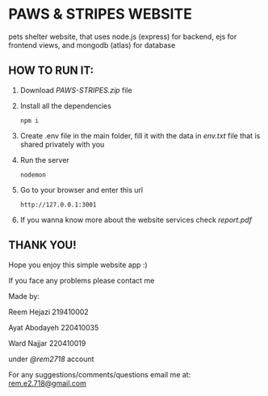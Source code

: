 # PAWS & STRIPES WEBSITE

pets shelter website, that uses node.js (express) for backend, ejs for frontend views, and mongodb (atlas) for database

## HOW TO RUN IT:

1. Download _PAWS-STRIPES.zip_ file

2. Install all the dependencies

   ```
   npm i
   ```

3. Create .env file in the main folder, fill it with the data in _env.txt_ file that is shared privately with you

4. Run the server

   ```
   nodemon
   ```

5. Go to your browser and enter this url

   ```
   http://127.0.0.1:3001
   ```

6. If you wanna know more about the website services check _report.pdf_

## THANK YOU!

Hope you enjoy this simple website app :)

If you face any problems please contact me

Made by:

Reem Hejazi 219410002

Ayat Abodayeh 220410035

Ward Najjar 220410019

under _@rem2718_ account

For any suggestions/comments/questions email me at: rem.e2.718@gmail.com
